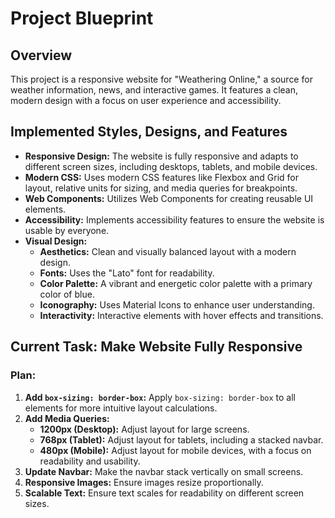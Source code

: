 
# Project Blueprint

## Overview

This project is a responsive website for "Weathering Online," a source for weather information, news, and interactive games. It features a clean, modern design with a focus on user experience and accessibility.

## Implemented Styles, Designs, and Features

*   **Responsive Design:** The website is fully responsive and adapts to different screen sizes, including desktops, tablets, and mobile devices.
*   **Modern CSS:** Uses modern CSS features like Flexbox and Grid for layout, relative units for sizing, and media queries for breakpoints.
*   **Web Components:** Utilizes Web Components for creating reusable UI elements.
*   **Accessibility:** Implements accessibility features to ensure the website is usable by everyone.
*   **Visual Design:**
    *   **Aesthetics:** Clean and visually balanced layout with a modern design.
    *   **Fonts:** Uses the "Lato" font for readability.
    *   **Color Palette:** A vibrant and energetic color palette with a primary color of blue.
    *   **Iconography:** Uses Material Icons to enhance user understanding.
    *   **Interactivity:** Interactive elements with hover effects and transitions.

## Current Task: Make Website Fully Responsive

### Plan:

1.  **Add `box-sizing: border-box`:** Apply `box-sizing: border-box` to all elements for more intuitive layout calculations.
2.  **Add Media Queries:**
    *   **1200px (Desktop):** Adjust layout for large screens.
    *   **768px (Tablet):** Adjust layout for tablets, including a stacked navbar.
    *   **480px (Mobile):** Adjust layout for mobile devices, with a focus on readability and usability.
3.  **Update Navbar:** Make the navbar stack vertically on small screens.
4.  **Responsive Images:** Ensure images resize proportionally.
5.  **Scalable Text:** Ensure text scales for readability on different screen sizes.
